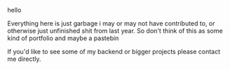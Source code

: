 hello

Everything here is just garbage i may or may not have contributed to, or otherwise just unfinished shit from last year.
So don't think of this as some kind of portfolio and maybe a pastebin

If you'd like to see some of my backend or bigger projects please contact me directly.

